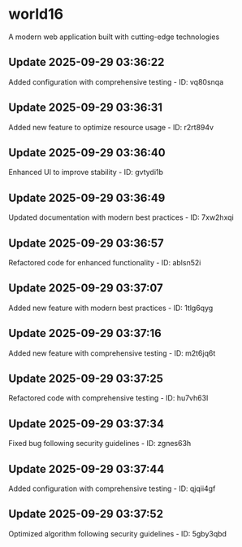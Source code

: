 # world16
A modern web application built with cutting-edge technologies

## Update 2025-09-29 03:36:22
Added configuration with comprehensive testing - ID: vq80snqa


## Update 2025-09-29 03:36:31
Added new feature to optimize resource usage - ID: r2rt894v


## Update 2025-09-29 03:36:40
Enhanced UI to improve stability - ID: gvtydi1b


## Update 2025-09-29 03:36:49
Updated documentation with modern best practices - ID: 7xw2hxqi


## Update 2025-09-29 03:36:57
Refactored code for enhanced functionality - ID: ablsn52i


## Update 2025-09-29 03:37:07
Added new feature with modern best practices - ID: 1tlg6qyg


## Update 2025-09-29 03:37:16
Added new feature with comprehensive testing - ID: m2t6jq6t


## Update 2025-09-29 03:37:25
Refactored code with comprehensive testing - ID: hu7vh63l


## Update 2025-09-29 03:37:34
Fixed bug following security guidelines - ID: zgnes63h


## Update 2025-09-29 03:37:44
Added configuration with comprehensive testing - ID: qjqii4gf


## Update 2025-09-29 03:37:52
Optimized algorithm following security guidelines - ID: 5gby3qbd

